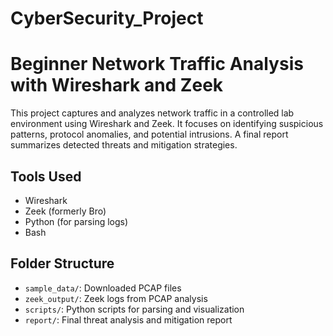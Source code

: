 # CyberSecurity_Project
  # Beginner Network Traffic Analysis with Wireshark and Zeek

This project captures and analyzes network traffic in a controlled lab environment using Wireshark and Zeek. It focuses on identifying suspicious patterns, protocol anomalies, and potential intrusions. A final report summarizes detected threats and mitigation strategies.

## Tools Used
- Wireshark
- Zeek (formerly Bro)
- Python (for parsing logs)
- Bash

## Folder Structure
- `sample_data/`: Downloaded PCAP files
- `zeek_output/`: Zeek logs from PCAP analysis
- `scripts/`: Python scripts for parsing and visualization
- `report/`: Final threat analysis and mitigation report

